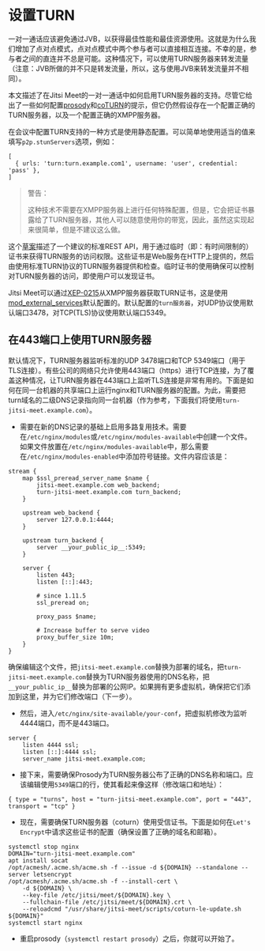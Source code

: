 # 设置TURN

一对一通话应该避免通过JVB，以获得最佳性能和最佳资源使用。这就是为什么我们增加了点对点模式，点对点模式中两个参与者可以直接相互连接。不幸的是，参与者之间的直连并不总是可能。这种情况下，可以使用TURN服务器来转发流量（注意：JVB所做的并不只是转发流量，所以，这与使用JVB来转发流量并不相同）。

本文描述了在Jitsi Meet的一对一通话中如何启用TURN服务器的支持。尽管它给出了一些如何配置[prosody](https://prosody.im)和[coTURN](https://github.com/coturn/coturn)的提示，但它仍然假设存在一个配置正确的TURN服务器，以及一个配置正确的XMPP服务器。

在会议中配置TURN支持的一种方式是使用静态配置。可以简单地使用适当的值来填写`p2p.stunServers`选项，例如：

```
[
  { urls: 'turn:turn.example.com1', username: 'user', credential: 'pass' },
]
```

> 警告：
> 
> 这种技术不需要在XMPP服务器上进行任何特殊配置，但是，它会把证书暴露给了TURN服务器，其他人可以随意使用你的带宽，因此，虽然这实现起来很简单，但是不建议这么做。

这个[草案](https://tools.ietf.org/html/draft-uberti-behave-turn-rest-00)描述了一个建议的标准REST API，用于通过临时（即：有时间限制的）证书来获得TURN服务的访问权限。这些证书是Web服务在HTTP上提供的，然后由使用标准TURN协议的TURN服务器提供和检查。临时证书的使用确保可以控制对TURN服务器的访问，即使用户可以发现证书。

Jitsi Meet可以通过[XEP-0215](https://xmpp.org/extensions/xep-0215.html)从XMPP服务器获取TURN证书，这是使用[mod_external_services](https://prosody.im/doc/modules/mod_external_services)默认配置的。默认配置的`turn服务器`，对UDP协议使用默认端口3478，对TCP(TLS)协议使用默认端口5349。

## 在443端口上使用TURN服务器

默认情况下，TURN服务器监听标准的UDP 3478端口和TCP 5349端口（用于TLS连接）。有些公司的网络只允许使用443端口（https）进行TCP连接，为了覆盖这种情况，让TURN服务器在443端口上监听TLS连接是非常有用的。下面是如何在同一台机器的共享端口上运行nginx和TURN服务器的配置。为此，需要把turn域名的二级DNS记录指向同一台机器（作为参考，下面我们将使用`turn-jitsi-meet.example.com`）。

+ 需要在新的DNS记录的基础上启用多路复用技术。需要在`/etc/nginx/modules`或`/etc/nginx/modules-available`中创建一个文件。如果文件放置在`/etc/nginx/modules-available`中，那么需要在`/etc/nginx/modules-enabled`中添加符号链接。文件内容应该是：

```
stream {
    map $ssl_preread_server_name $name {
        jitsi-meet.example.com web_backend;
        turn-jitsi-meet.example.com turn_backend;
    }

    upstream web_backend {
        server 127.0.0.1:4444;
    }

    upstream turn_backend {
        server __your_public_ip__:5349;
    }

    server {
        listen 443;
        listen [::]:443;

        # since 1.11.5
        ssl_preread on;

        proxy_pass $name;

        # Increase buffer to serve video
        proxy_buffer_size 10m;
    }
}
```

确保编辑这个文件，把`jitsi-meet.example.com`替换为部署的域名，把`turn-jitsi-meet.example.com`替换为TURN服务器使用的DNS名称，把`__your_public_ip__`替换为部署的公网IP。如果拥有更多虚拟机，确保把它们添加到这里，并为它们修改端口（下一步）。

+ 然后，进入`/etc/nginx/site-available/your-conf`，把虚拟机修改为监听4444端口，而不是443端口。

```
server {
    listen 4444 ssl;
    listen [::]:4444 ssl;
    server_name jitsi-meet.example.com;
```

+ 接下来，需要确保Prosody为TURN服务器公布了正确的DNS名称和端口。应该编辑使用`5349`端口的行，使其看起来像这样（修改端口和地址）：

```
{ type = "turns", host = "turn-jitsi-meet.example.com", port = "443", transport = "tcp" }
```

+ 现在，需要确保TURN服务器（coturn）使用受信证书。下面是如何在`Let's Encrypt`中请求这些证书的配置（确保设置了正确的域名和邮箱）。

```
systemctl stop nginx
DOMAIN="turn-jitsi-meet.example.com"
apt install socat
/opt/acmesh/.acme.sh/acme.sh -f --issue -d ${DOMAIN} --standalone --server letsencrypt
/opt/acmesh/.acme.sh/acme.sh -f --install-cert \
    -d ${DOMAIN} \
    --key-file /etc/jitsi/meet/${DOMAIN}.key \
    --fullchain-file /etc/jitsi/meet/${DOMAIN}.crt \
    --reloadcmd "/usr/share/jitsi-meet/scripts/coturn-le-update.sh ${DOMAIN}"
systemctl start nginx
``` 

+ 重启prosody（`systemctl restart prosody`）之后，你就可以开始了。
